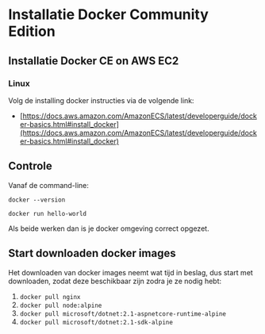Installatie Docker Community Edition
====================================

Installatie Docker CE on AWS EC2
--------------------------------

### Linux

Volg de installing docker instructies via de volgende link:

- [https://docs.aws.amazon.com/AmazonECS/latest/developerguide/docker-basics.html#install_docker](https://docs.aws.amazon.com/AmazonECS/latest/developerguide/docker-basics.html#install_docker)


Controle
--------

Vanaf de command-line:

`docker --version`

`docker run hello-world`

Als beide werken dan is je docker omgeving correct opgezet.


Start downloaden docker images
-------------------------------

Het downloaden van docker images neemt wat tijd in beslag, dus start met downloaden, zodat deze beschikbaar zijn zodra je ze nodig hebt:

1. `docker pull nginx`
2. `docker pull node:alpine`
3. `docker pull microsoft/dotnet:2.1-aspnetcore-runtime-alpine`
4. `docker pull microsoft/dotnet:2.1-sdk-alpine`